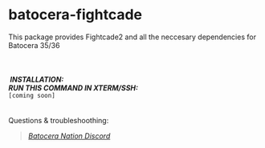 # batocera-fightcade
</b>This package provides Fightcade2 and all the neccesary dependencies for Batocera 35/36  <br>
<br>
<br>
<br>
<b><i>&nbsp;INSTALLATION: <br>
RUN THIS COMMAND IN XTERM/SSH: </font></b></i><br>
```[coming soon]```
<br>
<br>
<br>
Questions & troubleshoothing:
<a href=https://discord.gg/SWBvBkmn9P><i>
>Batocera Nation Discord</i></a>

